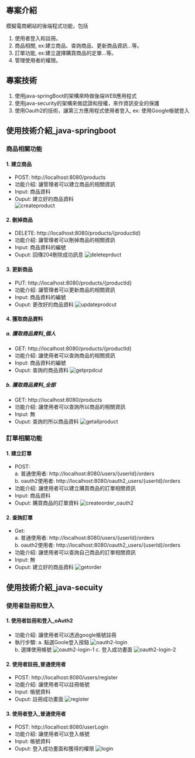 ## 專案介紹
模擬電商網站的後端程式功能，包括
1. 使用者登入和註冊。
2. 商品相關, ex:建立商品、查詢商品、更新商品資訊...等。
3. 訂單功能, ex:建立選擇購買商品的定單...等。
4. 管理使用者的權限。
## 專案技術
1. 使用java-springBoot的架構來時做後端WEB應用程式
2. 使用java-security的架構來做認證和授權，來作資訊安全的保護
3. 使用Oauth2的技術，讓第三方應用程式使用者登入, ex: 使用Google帳號登入

## 使用技術介紹_java-springboot
### 商品相關功能
#### 1. 建立商品
* POST: http://localhost:8080/products
* 功能介紹: 讓管理者可以建立商品的相關資訊
* Input: 商品資料
* Ouput: 建立好的商品資料  
![createproduct](https://github.com/user-attachments/assets/72db5392-7774-4b89-baa0-1d77c3560656)  
#### 2. 刪掉商品
* DELETE: http://localhost:8080/products/{productId}
* 功能介紹: 讓管理者可以刪掉商品的相關資訊
* Input: 商品資料的編號
* Ouput: 回傳204刪除成功訊息
![deleteprduct](https://github.com/user-attachments/assets/c1677301-494e-4c26-9210-ff117f25c209)
#### 3. 更新商品
* PUT: http://localhost:8080/products/{productId}
* 功能介紹: 讓管理者可以更新商品的相關資訊
* Input: 商品資料的編號
* Ouput: 更改好的商品資料
![updateprodcut](https://github.com/user-attachments/assets/68b0e3dd-0bb7-48a9-9844-937a0145b0bd)
#### 4. 獲取商品資料
##### a. 獲取商品資料_個人
* GET: http://localhost:8080/products/{productId}
* 功能介紹: 讓使用者可以查詢商品的相關資訊
* Input: 商品資料的編號
* Ouput: 查詢的商品資料
![getprpdcut](https://github.com/user-attachments/assets/44d2edee-0a0f-43b0-b900-ce1cfd825117)
##### b. 獲取商品資料_全部
* GET: http://localhost:8080/products
* 功能介紹: 讓使用者可以查詢所以商品的相關資訊
* Input: 無
* Ouput: 查詢的所以商品資料
![getallproduct](https://github.com/user-attachments/assets/60283cf1-3047-4165-9950-ab2a8f87a37f)
### 訂單相關功能
#### 1. 建立訂單
* POST: <br/>
a. 普通使用者: http://localhost:8080/users/{userId}/orders <br/>
b. oauth2使用者: http://localhost:8080/oauth2_users/{userId}/orders
* 功能介紹: 讓使用者可以建立購買商品的訂單相關資訊
* Input: 商品資料
* Ouput: 購買商品的訂單資料
![createorder_oauth2](https://github.com/user-attachments/assets/1e4e2907-b91c-4238-8514-c570b980e0a6)
#### 2. 查詢訂單
* Get: <br/>
a. 普通使用者: http://localhost:8080/users/{userId}/orders <br/>
b. oauth2使用者: http://localhost:8080/oauth2_users/{userId}/orders
* 功能介紹: 讓使用者可以查詢自己商品的訂單相關資訊
* Input: 無
* Ouput: 建立好的商品資料
![getorder](https://github.com/user-attachments/assets/3acf81c1-b266-4179-8761-41e421a4fb7b)
## 使用技術介紹_java-secuity
### 使用者註冊和登入
#### 1. 使用者註冊和登入_oAuth2
* 功能介紹: 讓使用者可以透過google帳號註冊
* 執行步驟:
a. 點選Goole登入按鈕 ![oauth2-login](https://github.com/user-attachments/assets/12b3ebbd-f6e4-4aa8-b2c0-8b3b750cbc5c) <br/>
b. 選擇使用帳號 ![oauth2-login-1](https://github.com/user-attachments/assets/8b8a10a2-2e40-4043-9a8e-017c6803e01d)
c. 登入成功畫面 ![oauth2-login-2](https://github.com/user-attachments/assets/fb99f99a-11e6-47ad-a43e-86ea73479a89)

#### 2. 使用者註冊_普通使用者
* POST: http://localhost:8080/users/register
* 功能介紹: 讓使用者可以註冊帳號
* Input: 帳號資料
* Ouput: 註冊成功畫面
![register](https://github.com/user-attachments/assets/ec87fb1c-9c6e-4cd7-baff-ca42bc321d9b)

#### 3. 使用者登入_普通使用者
* POST: http://localhost:8080/userLogin
* 功能介紹: 讓使用者可以登入帳號
* Input: 帳號資料
* Ouput: 登入成功畫面和獲得的權限
![login](https://github.com/user-attachments/assets/acc031a9-b3df-4017-890f-d0c03c369f07)







